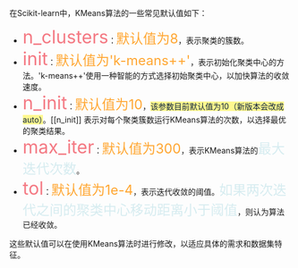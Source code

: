 在Scikit-learn中，KMeans算法的一些常见默认值如下：

- <font  color="#f47983"  size="6">n_clusters</font>：<font  color="#ffa631"  size="5">默认值为8</font>，表示聚类的簇数。
- <font  color="#f47983"  size="6">init</font>：<font  color="#ffa631"  size="5">默认值为'k-means++'</font>，表示初始化聚类中心的方法。'k-means++'使用一种智能的方式选择初始聚类中心，以加快算法的收敛速度。
- <font  color="#f47983"  size="6">n_init</font>：<font  color="#ffa631"  size="5">默认值为10</font>，<span style="background:#fff88f"><font color="#0f243e">该参数目前默认值为10（新版本会改成auto）</font></span>。[[n_init]] 表示对每个聚类簇数运行KMeans算法的次数，以选择最优的聚类结果。
- <font  color="#f47983"  size="6">max_iter</font>：<font  color="#ffa631"  size="5">默认值为300</font>，表示KMeans算法的<font  color="#d6ecf0"  size="5">最大迭代次数</font>。
- <font  color="#f47983"  size="6">tol</font>：<font  color="#ffa631"  size="5">默认值为1e-4</font>，表示迭代收敛的阈值。<font  color="#d6ecf0"  size="5">如果两次迭代之间的聚类中心移动距离小于阈值</font>，则认为算法已经收敛。

这些默认值可以在使用KMeans算法时进行修改，以适应具体的需求和数据集特征。



